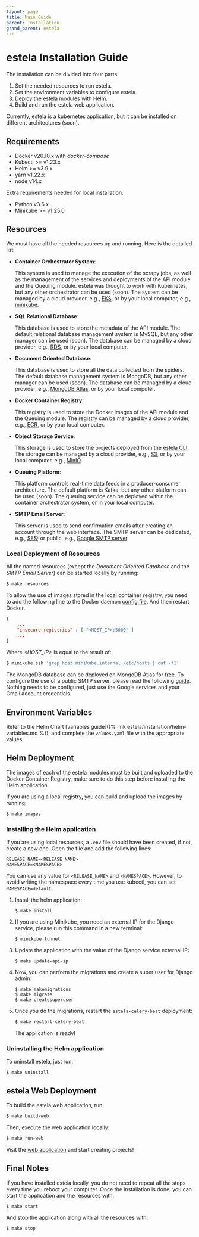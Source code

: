 ```yaml
---
layout: page
title: Main Guide
parent: Installation
grand_parent: estela
---
```


# estela Installation Guide

The installation can be divided into four parts:

1. Set the needed resources to run estela.
2. Set the environment variables to configure estela.
3. Deploy the estela modules with Helm.
4. Build and run the estela web application.

Currently, estela is a kubernetes application, but it can be installed on different 
architectures (soon).

## Requirements

- Docker v20.10.x with *docker-compose*
- Kubectl >= v1.23.x
- Helm >= v3.9.x
- yarn v1.22.x
- node v14.x

Extra requirements needed for local installation:

- Python v3.6.x
- Minikube >= v1.25.0

## Resources

We must have all the needed resources up and running. Here is the detailed list:

- **Container Orchestrator System**: 

  This system is used to manage the execution of the scrapy jobs, as well as the management
  of the services and deployments of the API module and the Queuing module.
  estela was thought to work with Kubernetes, but any other orchestrator can be used (soon).
  The system can be managed by a cloud provider, e.g., [EKS](https://aws.amazon.com/eks/),
  or by your local computer, e.g., [minikube](https://minikube.sigs.k8s.io/).

- **SQL Relational Database**:

  This database is used to store the metadata of the API module. The default relational 
  database management system is MySQL, but any other manager can be used (soon).
  The database can be managed by a cloud provider, e.g., [RDS](https://aws.amazon.com/rds/),
  or by your local computer.

- **Document Oriented Database**:

  This database is used to store all the data collected from the spiders. The default
  database management system is MongoDB, but any other manager can be used (soon).
  The database can be managed by a cloud provider,
  e.g., [MongoDB Atlas](https://www.mongodb.com/cloud/atlas),
  or by your local computer.

- **Docker Container Registry**:

  This registry is used to store the Docker images of the API module and the Queuing module.
  The registry can be managed by a cloud provider, e.g., [ECR](https://aws.amazon.com/ecr/),
  or by your local computer.

- **Object Storage Service**:

  This storage is used to store the projects deployed from the
  [estela CLI](https://github.com/bitmakerla/bitmaker-cli).
  The storage can be managed by a cloud provider, e.g., [S3](https://aws.amazon.com/s3/),
  or by your local computer, e.g., [MinIO](https://min.io/).

- **Queuing Platform**:

  This platform controls real-time data feeds in a producer-consumer architecture.
  The default platform is Kafka, but any other platform can be used (soon).
  The queuing service can be deployed within the container orchestrator system,
  or in your local computer.
  
- **SMTP Email Server**:

  This server is used to send confirmation emails after creating an account through the 
  web interface. The SMTP server can be dedicated, e.g.,
  [SES](https://aws.amazon.com/ses/); or public, e.g.,
  [Google SMTP server](https://support.google.com/a/answer/176600?hl=en).

### Local Deployment of Resources

All the named resources (except the _Document Oriented Database_ and the _SMTP Email Server_)
can be started locally by running:

```bash
$ make resources
```

To allow the use of images stored in the local container registry, you need to
add the following line to the Docker daemon 
[config file](https://docs.docker.com/config/daemon/#configure-the-docker-daemon).
And then restart Docker.

```json
{
	...
	"insecure-registries" : [ "<HOST_IP>:5000" ]
	...
}
```
Where _<HOST\_IP>_ is equal to the result of:

```bash
$ minikube ssh 'grep host.minikube.internal /etc/hosts | cut -f1'
```

The MongoDB database can be deployed on MongoDB Atlas for
[free](https://www.mongodb.com/free-cloud-database).
To configure the use of a public SMTP server, please read the following
[guide](https://kinsta.com/blog/gmail-smtp-server/). Nothing needs to be configured,
just use the Google services and your Gmail account credentials.

## Environment Variables

Refer to the Helm Chart
[variables guide]({% link estela/installation/helm-variables.md %}),
and complete the `values.yaml` file with the 
appropriate values.

## Helm Deployment

The images of each of the estela modules must be built and uploaded to the Docker
Container Registry, make sure to do this step before installing the Helm application.

If you are using a local registry, you can build and upload the images by running:

```bash
$ make images
```

### Installing the Helm application

If you are using local resources, a `.env` file should have been created, if not, 
create a new one. Open the file and add the following lines:

```
RELEASE_NAME=<RELEASE_NAME>
NAMESPACE=<NAMESPACE>
```

You can use any value for `<RELEASE_NAME>` and `<NAMESPACE>`. However, to avoid writing 
the namespace every time you use kubectl, you can set `NAMESPACE=default`.

1. Install the helm application:

   ```
   $ make install
   ```

2. If you are using Minikube, you need an external IP for the Django service, please 
   run this command in a new terminal:

   ```
   $ minikube tunnel
   ```

3. Update the application with the value of the Django service external IP:

   ```
   $ make update-api-ip
   ```

5. Now, you can perform the migrations and create a super user for Django admin:

   ```
   $ make makemigrations
   $ make migrate
   $ make createsuperuser
   ```

6. Once you do the migrations, restart the `estela-celery-beat` deployment:

   ```bash
   $ make restart-celery-beat
   ```

   The application is ready!

### Uninstalling the Helm application

To uninstall estela, just run:

```
$ make uninstall
```

## estela Web Deployment

To build the estela web application, run:

```bash
$ make build-web
```

Then, execute the web application locally:

```bash
$ make run-web
```

Visit the [web application](http://localhost:3000/login) and start creating projects!

## Final Notes

If you have installed estela locally, you do not need to repeat all the steps every time 
you reboot your computer. Once the installation is done, you can start the application 
and the resources with:

```bash
$ make start
```

And stop the application along with all the resources with:

```bash
$ make stop
```
